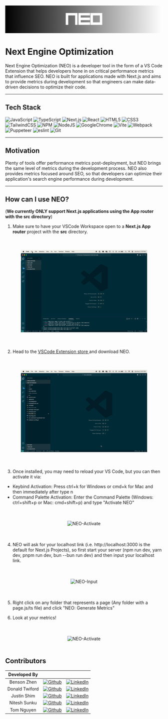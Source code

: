 <p align="center">
    <img src="media/NEO-banner.png" alt="NEO">
</p>

# Next Engine Optimization

Next Engine Optimization (NEO) is a developer tool in the form of a VS Code Extension that helps developers hone in on critical performance metrics that influence SEO. NEO is built for applications made with Next.js and aims to provide metrics during development so that engineers can make data-driven decisions to optimize their code.

---

## Tech Stack

![JavaScript](https://img.shields.io/badge/javascript-%23323330.svg?style=for-the-badge&logo=javascript&logoColor=%23F7DF1E)
![TypeScript](https://img.shields.io/badge/TypeScript-007ACC?style=for-the-badge&logo=typescript&logoColor=white)
![Next.js](https://img.shields.io/badge/next.js-000000?style=for-the-badge&logo=nextdotjs&logoColor=white)
![React](https://img.shields.io/badge/React-20232A?style=for-the-badge&logo=react&logoColor=61DAFB)
![HTML5](https://img.shields.io/badge/html5-%23E34F26.svg?style=for-the-badge&logo=html5&logoColor=white)
![CSS3](https://img.shields.io/badge/css3-%231572B6.svg?style=for-the-badge&logo=css3&logoColor=white)
![TailwindCSS](https://img.shields.io/badge/Tailwind_CSS-38B2AC?style=for-the-badge&logo=tailwind-css&logoColor=white)
![NPM](https://img.shields.io/badge/npm-CB3837?style=for-the-badge&logo=npm&logoColor=white)
![NodeJS](https://img.shields.io/badge/node.js-6DA55F?style=for-the-badge&logo=node.js&logoColor=white)
![GoogleChrome](https://img.shields.io/badge/Google_chrome-4285F4?style=for-the-badge&logo=Google-chrome&logoColor=white)
![Vite](https://img.shields.io/badge/vite-%23646CFF.svg?style=for-the-badge&logo=vite&logoColor=white)
![Webpack](https://img.shields.io/badge/webpack-%238DD6F9.svg?style=for-the-badge&logo=webpack&logoColor=black)
![Puppeteer](https://img.shields.io/badge/Puppeteer-40B5A4?style=for-the-badge&logo=Puppeteer&logoColor=white)
![eslint](https://img.shields.io/badge/eslint-3A33D1?style=for-the-badge&logo=eslint&logoColor=white)
![Git](https://img.shields.io/badge/GIT-E44C30?style=for-the-badge&logo=git&logoColor=white)

<!-- ![Jest](https://img.shields.io/badge/-jest-%23C21325?style=for-the-badge&logo=jest&logoColor=white) -->

---

## Motivation

Plenty of tools offer performance metrics post-deployment, but NEO brings the same level of metrics during the development process. NEO also provides metrics focused around SEO, so that developers can optimize their application's search engine performance during development.

---

## How can I use NEO?

(**We currently ONLY support Next.js applications using the App router with the src directory**)

1. Make sure to have your VSCode Workspace open to a **Next.js App router** project with the **src** directory.

<div style="margin: 50px" align="center" >
    <img src="media/gifs/openNextProject.gif" alt="NEO-Upload">
</div>

2. Head to the <a href='https://marketplace.visualstudio.com/items?itemName=NextEngineOptimization.next-engine-optimization'>VSCode Extension store </a>and download NEO.

<div style="margin: 50px" align="center" >
    <img src="media/gifs/downloadExtension.gif" alt="NEO-Download">
</div>

3. Once installed, you may need to reload your VS Code, but you can then activate it via:

- Keybind Activation: Press ctrl+k for Windows or cmd+k for Mac and then immediately after type n
- Command Palette Activation: Enter the Command Palette (Windows: ctrl+shift+p or Mac: cmd+shift+p) and type "Activate NEO"

<div style="margin: 50px" align="center" >
    <img src="media/gifs/cpActivate.gif" alt="NEO-Activate">
</div>

4. NEO will ask for your localhost link (i.e. http://localhost:3000 is the default for Next.js Projects), so first start your server (npm run dev, yarn dev, pnpm run dev, bun --bun run dev) and then input your localhost link.

<div style="margin: 50px" align="center" >
    <img src="media/gifs/inputLink.gif" alt="NEO-Input">
</div>

5. Right click on any folder that represents a page (Any folder with a page.js/ts file) and click "NEO: Generate Metrics"

6. Look at your metrics!

<div style="margin: 50px" align="center" >
    <img src="media/gifs/GeneratingMetrics.gif" alt="NEO-Activate">
</div>

## Contributors

|  Developed By  |                                                                                                                                                 |                                                                                                                                              |
| :------------: | :---------------------------------------------------------------------------------------------------------------------------------------------: | :------------------------------------------------------------------------------------------------------------------------------------------: |
|  Benson Zhen   |  [![Github](https://img.shields.io/badge/github-%23121011.svg?style=for-the-badge&logo=github&logoColor=white)](https://github.com/bensonzhen)  |  [![LinkedIn](https://img.shields.io/badge/LinkedIn-%230077B5.svg?logo=linkedin&logoColor=white)](https://www.linkedin.com/in/bensonzhen/)   |
| Donald Twiford | [![Github](https://img.shields.io/badge/github-%23121011.svg?style=for-the-badge&logo=github&logoColor=white)](https://github.com/KrankyKnight) | [![LinkedIn](https://img.shields.io/badge/LinkedIn-%230077B5.svg?logo=linkedin&logoColor=white)](https://www.linkedin.com/in/donaldtwiford/) |
|  Justin Shim   |    [![Github](https://img.shields.io/badge/github-%23121011.svg?style=for-the-badge&logo=github&logoColor=white)](https://github.com/slip4k)    |  [![LinkedIn](https://img.shields.io/badge/LinkedIn-%230077B5.svg?logo=linkedin&logoColor=white)](https://www.linkedin.com/in/justinshim/)   |
|  Nitesh Sunku  |   [![Github](https://img.shields.io/badge/github-%23121011.svg?style=for-the-badge&logo=github&logoColor=white)](https://github.com/nsunku99)   |  [![LinkedIn](https://img.shields.io/badge/LinkedIn-%230077B5.svg?logo=linkedin&logoColor=white)](https://www.linkedin.com/in/niteshsunku/)  |
|   Tom Nguyen   |  [![Github](https://img.shields.io/badge/github-%23121011.svg?style=for-the-badge&logo=github&logoColor=white)](https://github.com/nguyentomt)  |  [![LinkedIn](https://img.shields.io/badge/LinkedIn-%230077B5.svg?logo=linkedin&logoColor=white)](https://www.linkedin.com/in/nguyentomt/)   |
